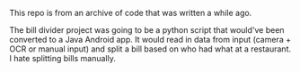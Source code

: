 This repo is from an archive of code that was written a while ago. 

The bill divider project was going to be a python script that would've been converted to a Java Android app. It would read in data from input (camera + OCR or manual input) and split a bill based on who had what at a restaurant. I hate splitting bills manually. 
